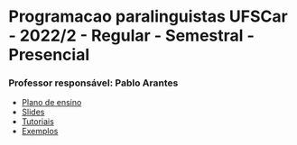 # Programacao paralinguistas UFSCar - 2022/2 - Regular - Semestral - Presencial
### Professor responsável: Pablo Arantes

* [Plano de ensino](https://github.com/luxasfn/programacao-para-linguistas/wiki/Plano-de-ensino)
* [Slides](https://github.com/luxasfn/programacao-para-linguistas/tree/main/Slides)
* [Tutoriais]() 
* [Exemplos]()




